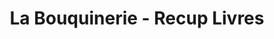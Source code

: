 ---
title: "La Bouquinerie - Recup Livres"
url: /tarbes/la-bouquinerie-recup-livres/
shop: livres
---